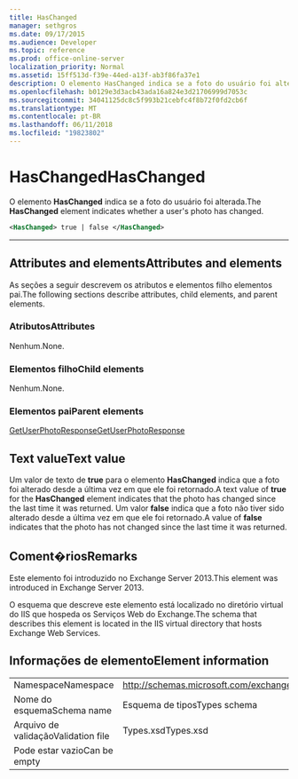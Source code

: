 ```yaml
---
title: HasChanged
manager: sethgros
ms.date: 09/17/2015
ms.audience: Developer
ms.topic: reference
ms.prod: office-online-server
localization_priority: Normal
ms.assetid: 15ff513d-f39e-44ed-a13f-ab3f86fa37e1
description: O elemento HasChanged indica se a foto do usuário foi alterada.
ms.openlocfilehash: b0129e3d3acb43ada16a824e3d21706999d7053c
ms.sourcegitcommit: 34041125dc8c5f993b21cebfc4f8b72f0fd2cb6f
ms.translationtype: MT
ms.contentlocale: pt-BR
ms.lasthandoff: 06/11/2018
ms.locfileid: "19823802"
---
```

# <a name="haschanged"></a><span data-ttu-id="7d358-103">HasChanged</span><span class="sxs-lookup"><span data-stu-id="7d358-103">HasChanged</span></span>

<span data-ttu-id="7d358-104">O elemento **HasChanged** indica se a foto do usuário foi alterada.</span><span class="sxs-lookup"><span data-stu-id="7d358-104">The **HasChanged** element indicates whether a user's photo has changed.</span></span> 
  
```XML
<HasChanged> true | false </HasChanged>
```

 ****
## <a name="attributes-and-elements"></a><span data-ttu-id="7d358-105">Attributes and elements</span><span class="sxs-lookup"><span data-stu-id="7d358-105">Attributes and elements</span></span>

<span data-ttu-id="7d358-106">As seções a seguir descrevem os atributos e elementos filho elementos pai.</span><span class="sxs-lookup"><span data-stu-id="7d358-106">The following sections describe attributes, child elements, and parent elements.</span></span>
  
### <a name="attributes"></a><span data-ttu-id="7d358-107">Atributos</span><span class="sxs-lookup"><span data-stu-id="7d358-107">Attributes</span></span>

<span data-ttu-id="7d358-108">Nenhum.</span><span class="sxs-lookup"><span data-stu-id="7d358-108">None.</span></span>
  
### <a name="child-elements"></a><span data-ttu-id="7d358-109">Elementos filho</span><span class="sxs-lookup"><span data-stu-id="7d358-109">Child elements</span></span>

<span data-ttu-id="7d358-110">Nenhum.</span><span class="sxs-lookup"><span data-stu-id="7d358-110">None.</span></span>
  
### <a name="parent-elements"></a><span data-ttu-id="7d358-111">Elementos pai</span><span class="sxs-lookup"><span data-stu-id="7d358-111">Parent elements</span></span>

[<span data-ttu-id="7d358-112">GetUserPhotoResponse</span><span class="sxs-lookup"><span data-stu-id="7d358-112">GetUserPhotoResponse</span></span>](getuserphotoresponse.md)
  
## <a name="text-value"></a><span data-ttu-id="7d358-113">Text value</span><span class="sxs-lookup"><span data-stu-id="7d358-113">Text value</span></span>

<span data-ttu-id="7d358-114">Um valor de texto de **true** para o elemento **HasChanged** indica que a foto foi alterado desde a última vez em que ele foi retornado.</span><span class="sxs-lookup"><span data-stu-id="7d358-114">A text value of **true** for the **HasChanged** element indicates that the photo has changed since the last time it was returned.</span></span> <span data-ttu-id="7d358-115">Um valor **false** indica que a foto não tiver sido alterado desde a última vez em que ele foi retornado.</span><span class="sxs-lookup"><span data-stu-id="7d358-115">A value of **false** indicates that the photo has not changed since the last time it was returned.</span></span> 
  
## <a name="remarks"></a><span data-ttu-id="7d358-116">Coment�rios</span><span class="sxs-lookup"><span data-stu-id="7d358-116">Remarks</span></span>

<span data-ttu-id="7d358-117">Este elemento foi introduzido no Exchange Server 2013.</span><span class="sxs-lookup"><span data-stu-id="7d358-117">This element was introduced in Exchange Server 2013.</span></span>
  
<span data-ttu-id="7d358-118">O esquema que descreve este elemento está localizado no diretório virtual do IIS que hospeda os Serviços Web do Exchange.</span><span class="sxs-lookup"><span data-stu-id="7d358-118">The schema that describes this element is located in the IIS virtual directory that hosts Exchange Web Services.</span></span>
  
## <a name="element-information"></a><span data-ttu-id="7d358-119">Informações de elemento</span><span class="sxs-lookup"><span data-stu-id="7d358-119">Element information</span></span>

|||
|:-----|:-----|
|<span data-ttu-id="7d358-120">Namespace</span><span class="sxs-lookup"><span data-stu-id="7d358-120">Namespace</span></span>  <br/> |http://schemas.microsoft.com/exchange/services/2006/types  <br/> |
|<span data-ttu-id="7d358-121">Nome do esquema</span><span class="sxs-lookup"><span data-stu-id="7d358-121">Schema name</span></span>  <br/> |<span data-ttu-id="7d358-122">Esquema de tipos</span><span class="sxs-lookup"><span data-stu-id="7d358-122">Types schema</span></span>  <br/> |
|<span data-ttu-id="7d358-123">Arquivo de validação</span><span class="sxs-lookup"><span data-stu-id="7d358-123">Validation file</span></span>  <br/> |<span data-ttu-id="7d358-124">Types.xsd</span><span class="sxs-lookup"><span data-stu-id="7d358-124">Types.xsd</span></span>  <br/> |
|<span data-ttu-id="7d358-125">Pode estar vazio</span><span class="sxs-lookup"><span data-stu-id="7d358-125">Can be empty</span></span>  <br/> ||
   

